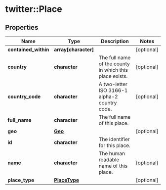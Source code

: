 # twitter::Place


## Properties
Name | Type | Description | Notes
------------ | ------------- | ------------- | -------------
**contained_within** | **array[character]** |  | [optional] 
**country** | **character** | The full name of the county in which this place exists. | [optional] 
**country_code** | **character** | A two-letter ISO 3166-1 alpha-2 country code. | [optional] 
**full_name** | **character** | The full name of this place. | 
**geo** | [**Geo**](Geo.md) |  | [optional] 
**id** | **character** | The identifier for this place. | 
**name** | **character** | The human readable name of this place. | [optional] 
**place_type** | [**PlaceType**](PlaceType.md) |  | [optional] 


